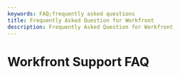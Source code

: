 ```yaml
---
keywords: FAQ;frequently asked questions
title: Frequently Asked Question for Workfront
description: Frequently Asked Question for Workfront
---
```

# Workfront Support FAQ
